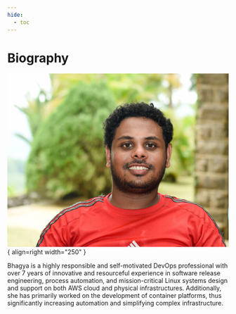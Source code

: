 ```yaml
---
hide:
  - toc
---
```


# Biography

![bhagyamadusanka](../images/bhagya_madusanka.jpg){ align=right width="250" }

Bhagya is a highly responsible and self-motivated DevOps professional with over 7 years of innovative and resourceful experience in software release engineering, process automation, and mission-critical Linux systems design and support on both AWS cloud and physical infrastructures. Additionally, she has primarily worked on the development of container platforms, thus significantly increasing automation and simplifying complex infrastructure.
